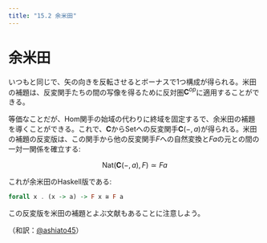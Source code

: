 ```yaml
---
title: "15.2 余米田"
---
```


# 余米田

いつもと同じで、矢の向きを反転させるとボーナスで1つ構成が得られる。米田の補題は、反変関手たちの間の写像を得るために反対圏$\mathbf{C}^{op}$に適用することができる。

等価なことだが、Hom関手の始域の代わりに終域を固定するで、余米田の補題を導くことができる。これで、$\mathbf{C}$から$\mathrm{Set}$への反変関手$\mathbf{C}(-, a)$が得られる。米田の補題の反変版は、この関手から他の反変関手$F$への自然変換と$F a$の元との間の一対一関係を確立する:

$$
\mathrm{Nat}(\mathbf{C}(-, a), F) \simeq F a
$$

これが余米田のHaskell版である:

```haskell
forall x . (x -> a) -> F x ≅ F a
```

この反変版を米田の補題とよぶ文献もあることに注意しよう。


（和訳：[@ashiato45](https://twitter.com/ashiato45)）
